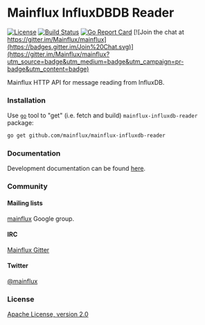 # Mainflux InfluxDBDB Reader

[![License](https://img.shields.io/badge/license-Apache%20v2.0-blue.svg)](LICENSE)
[![Build Status](https://travis-ci.org/mainflux/mainflux-cli.svg?branch=master)](https://travis-ci.org/mainflux/mainflux-cli)
[![Go Report Card](https://goreportcard.com/badge/github.com/Mainflux/mainflux-cli)](https://goreportcard.com/report/github.com/Mainflux/mainflux-cli)
[![Join the chat at https://gitter.im/Mainflux/mainflux](https://badges.gitter.im/Join%20Chat.svg)](https://gitter.im/Mainflux/mainflux?utm_source=badge&utm_medium=badge&utm_campaign=pr-badge&utm_content=badge)

Mainflux HTTP API for message reading from InfluxDB.

### Installation
Use [`go`](https://golang.org/cmd/go/) tool to "get" (i.e. fetch and build) `mainflux-influxdb-reader` package:
```bash
go get github.com/mainflux/mainflux-influxdb-reader
```
### Documentation
Development documentation can be found [here](http://mainflux.io/).

### Community
#### Mailing lists
[mainflux](https://groups.google.com/forum/#!forum/mainflux) Google group.

#### IRC
[Mainflux Gitter](https://gitter.im/Mainflux/mainflux?utm_source=badge&utm_medium=badge&utm_campaign=pr-badge&utm_content=badge)

#### Twitter
[@mainflux](https://twitter.com/mainflux)

### License
[Apache License, version 2.0](LICENSE)
